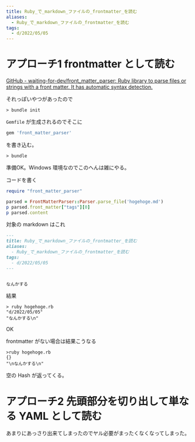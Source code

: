 ```yaml
---
title: Ruby_で_markdown_ファイルの_frontmatter_を読む
aliases:
  - Ruby_で_markdown_ファイルの_frontmatter_を読む
tags:
  - d/2022/05/05
---
```


アプローチ1 frontmatter として読む
================================================================================
[GitHub \- waiting\-for\-dev/front\_matter\_parser: Ruby library to parse files or strings with a front matter\. It has automatic syntax detection\.](https://github.com/waiting-for-dev/front_matter_parser)

それっぽいやつがあったので

```
> bundle init
```

`Gemfile` が生成されるのでそこに

```ruby
gem 'front_matter_parser'
```

を書き込む。

```console
> bundle
```

準備OK。Windows 環境なのでこのへんは雑にやる。


コードを書く

```ruby
require "front_matter_parser"

parsed = FrontMatterParser::Parser.parse_file('hogehoge.md')
p parsed.front_matter["tags"][0]
p parsed.content
```


対象の markdown はこれ

```markdown
---
title: Ruby_で_markdown_ファイルの_frontmatter_を読む
aliases:
  - Ruby_で_markdown_ファイルの_frontmatter_を読む
tags:
  - d/2022/05/05
---


なんかする
```


結果

```
> ruby hogehoge.rb
"d/2022/05/05"  
"なんかする\n"
```

OK


frontmatter がない場合は結果こうなる

```
>ruby hogehoge.rb  
{}  
"\nなんかする\n"
```

空の Hash が返ってくる。


アプローチ2 先頭部分を切り出して単なる YAML として読む
================================================================================
あまりにあっさり出来てしまったのでヤル必要がまったくなくなってしまった。











